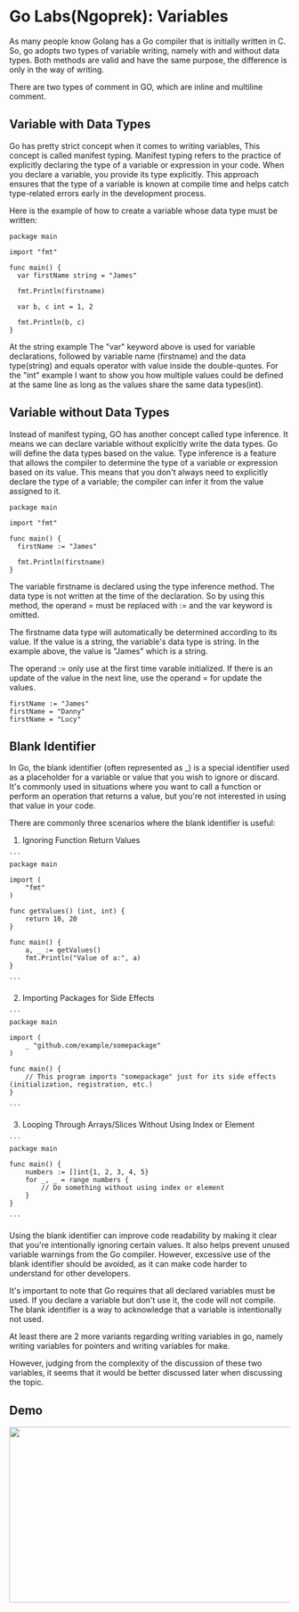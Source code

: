 # Go Labs(Ngoprek): Variables

As many people know Golang has a Go compiler that is initially written in C. So, go adopts two types of variable writing, namely with and without data types. Both methods are valid and have the same purpose, the difference is only in the way of writing.

There are two types of comment in GO, which are inline and multiline comment.

## Variable with Data Types

Go has pretty strict concept when it comes to writing variables, This concept is called manifest typing. Manifest typing refers to the practice of explicitly declaring the type of a variable or expression in your code. When you declare a variable, you provide its type explicitly. This approach ensures that the type of a variable is known at compile time and helps catch type-related errors early in the development process.

Here is the example of how to create a variable whose data type must be written:
```
package main

import "fmt"

func main() {
  var firstName string = "James"
  
  fmt.Println(firstname)

  var b, c int = 1, 2
  
  fmt.Println(b, c)
}
```

At the string example The "var" keyword above is used for variable declarations, followed by variable name (firstname) and the data type(string) and equals operator with value inside the double-quotes. For the "int" example I want to show you how multiple values could be defined at the same line as long as the values share the same data types(int).

## Variable without Data Types
Instead of manifest typing, GO has another concept called type inference. It means we can declare variable without explicitly write the data types. Go will define the data types based on the value. Type inference is a feature that allows the compiler to determine the type of a variable or expression based on its value. This means that you don't always need to explicitly declare the type of a variable; the compiler can infer it from the value assigned to it.

```
package main

import "fmt"

func main() {
  firstName := "James"
  
  fmt.Println(firstname)
}
```
The variable firstname is declared using the type inference method. The data type is not written at the time of the declaration. So by using this method, the operand = must be replaced with := and the var keyword is omitted.

The firstname data type will automatically be determined according to its value. If the value is a string, the variable's data type is string. In the example above, the value is "James" which is a string.

The operand := only use at the first time varable initialized. If there is an update of the value in the next line, use the operand = for update the values. 
```
firstName := "James"
firstName = "Danny"
firstName = "Lucy"
```

## Blank Identifier

In Go, the blank identifier (often represented as _) is a special identifier used as a placeholder for a variable or value that you wish to ignore or discard. It's commonly used in situations where you want to call a function or perform an operation that returns a value, but you're not interested in using that value in your code.

There are commonly three scenarios where the blank identifier is useful:
  1. Ignoring Function Return Values

    ```
    package main

    import (
        "fmt"
    )

    func getValues() (int, int) {
        return 10, 20
    }

    func main() {
        a, _ := getValues()
        fmt.Println("Value of a:", a)
    }

    ```

  2. Importing Packages for Side Effects

    ```
    package main

    import (
        _ "github.com/example/somepackage"
    )

    func main() {
        // This program imports "somepackage" just for its side effects (initialization, registration, etc.)
    }

    ```
  3. Looping Through Arrays/Slices Without Using Index or Element

    ```
    package main

    func main() {
        numbers := []int{1, 2, 3, 4, 5}
        for _, _ = range numbers {
            // Do something without using index or element
        }
    }
    
    ```

Using the blank identifier can improve code readability by making it clear that you're intentionally ignoring certain values. It also helps prevent unused variable warnings from the Go compiler. However, excessive use of the blank identifier should be avoided, as it can make code harder to understand for other developers.

It's important to note that Go requires that all declared variables must be used. If you declare a variable but don't use it, the code will not compile. The blank identifier is a way to acknowledge that a variable is intentionally not used.

At least there are 2 more variants regarding writing variables in go, namely writing variables for pointers and writing variables for make.

However, judging from the complexity of the discussion of these two variables, it seems that it would be better discussed later when discussing the topic.

## Demo

[<img src="https://storage.googleapis.com/techinet-public/youtube/thumbnails/GolangSeries/E5.png" width="560" height="315">](https://www.youtube.com/embed/zu1hgHPo3H4?si=XwpKc0RaWApFNEi3)